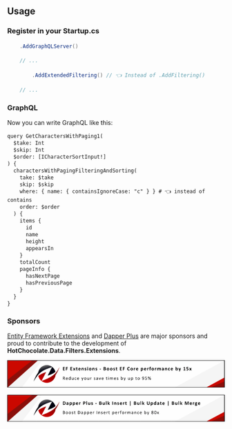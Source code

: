 ## Usage

### Register in your Startup.cs

``` c#
    .AddGraphQLServer()

    // ...
           
        .AddExtendedFiltering() // 👈 Instead of .AddFiltering()

    // ...
```

### GraphQL

Now you can write GraphQL like this:

``` gql
query GetCharactersWithPaging1(
  $take: Int
  $skip: Int
  $order: [ICharacterSortInput!]
) {
  charactersWithPagingFilteringAndSorting(
    take: $take
    skip: $skip
    where: { name: { containsIgnoreCase: "c" } } # 👈 instead of contains
    order: $order
  ) {
    items {
      id
      name
      height
      appearsIn
    }
    totalCount
    pageInfo {
      hasNextPage
      hasPreviousPage
    }
  }
}
```


### Sponsors

[Entity Framework Extensions](https://entityframework-extensions.net/?utm_source=StefH) and [Dapper Plus](https://dapper-plus.net/?utm_source=StefH) are major sponsors and proud to contribute to the development of **HotChocolate.Data.Filters.Extensions**.

[![Entity Framework Extensions](https://raw.githubusercontent.com/StefH/resources/main/sponsor/entity-framework-extensions-sponsor.png)](https://entityframework-extensions.net/bulk-insert?utm_source=StefH)

[![Dapper Plus](https://raw.githubusercontent.com/StefH/resources/main/sponsor/dapper-plus-sponsor.png)](https://dapper-plus.net/bulk-insert?utm_source=StefH)